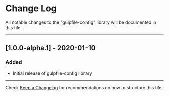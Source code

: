 # Change Log
All notable changes to the "gulpfile-config" library will be documented in this file.

---

## [1.0.0-alpha.1] - 2020-01-10
### Added
- Initial release of gulpfile-config library

---

Check [Keep a Changelog](http://keepachangelog.com/) for recommendations on how to structure this file.
